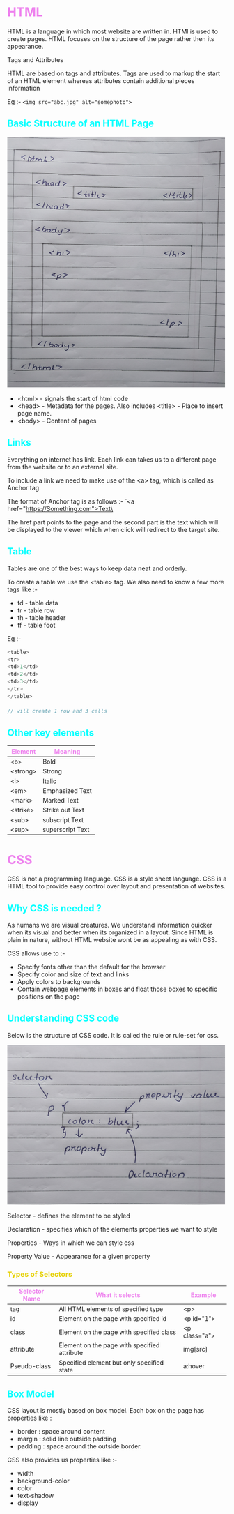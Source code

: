 # <span class="header">HTML</span>

HTML is a language in which most website are written in. HTMl is used to create pages. HTML focuses on the structure of the page rather then its appearance.

Tags and Attributes

HTML are based on tags and attributes.
Tags are used to markup the start of an HTML element whereas attributes contain additional pieces information

Eg :- `<img src="abc.jpg" alt="somephoto">`

## <span class="header2">Basic Structure of an HTML Page</span>

<img src="../assests/HtmlStructure.jpg" width="500">

* \<html> - signals the start of html code
* \<head> - Metadata for the pages. Also includes \<title> - Place to insert page name.
* \<body> - Content of pages

## <span class="header2">Links</span>

Everything on internet has link. Each link can takes us to a different page from the website or to an external site.

To include a link we need to make use of the \<a> tag, which is called as Anchor tag.

The format of Anchor tag is as follows :-
`\<a href="https://Something.com">Text\</a>

The href part points to the page and the second part is the text which will be displayed to the viewer which when click will redirect to the target site.

## <span class="header2">Table</span>

Tables are one of the best ways to keep data neat and orderly.

To create a table we use the \<table> tag.
We also need to know a few more tags like :-
* td - table data
* tr - table row
* th - table header
* tf - table foot

Eg :-
```h
<table>
<tr>
<td>1</td>
<td>2</td>
<td>3</td>
</tr>
</table>

// will create 1 row and 3 cells
```

## <span class="header2">Other key elements</span>

|Element | Meaning |
| -- | -- |
| \<b> | Bold |
| \<strong> | Strong |
| \<i> | Italic |
| \<em> | Emphasized Text |
| \<mark> | Marked Text |
| \<strike> | Strike out Text |
| \<sub> | subscript Text |
| \<sup> | superscript Text |

# <span class="header">CSS</span>

CSS is not a programming language. CSS is a style sheet language. CSS is a HTML tool to provide easy control over layout and presentation of websites.

## <span class="header2">Why CSS is needed ?</span>

As humans we are visual creatures. We understand information quicker when its visual and better when its organized in a layout. Since HTML is plain in nature, without HTML website wont be as appealing as with CSS.

CSS allows use to :-
* Specify fonts other than the default for the browser
* Specify color and size of text and links
* Apply colors to backgrounds
* Contain webpage elements in boxes and float those boxes to specific positions on the page
  
## <span class="header2">Understanding CSS code</span>

Below is the structure of CSS code. It is called the rule or rule-set for css.

<img src="../assests/CSS_Selector.jpg" width ="500">

Selector - defines the element to be styled

Declaration - specifies which of the elements properties we want to style

Properties - Ways in which we can style css

Property Value - Appearance for a given property

### <span class="header3">Types of Selectors</span>

| Selector Name | What it selects | Example |
| -- | -- | -- |
| tag | All HTML elements of specified type | \<p>|
| id | Element on the page with specified id | \<p id="1"> |
| class | Element on the page with specified class | \<p class="a"> |
| attribute | Element on the page with specified attribute | img[src] |
| Pseudo-class | Specified element but only specified state | a:hover |

## <span class="header2">Box Model</span>

CSS layout is mostly based on box model. Each box on the page has properties like :
* border : space around content
* margin : solid line outside padding
* padding : space around the outside border. 

CSS also provides us properties like :-
* width
* background-color
* color
* text-shadow
* display


<style>
.highlight{
  color: #75FF33
}
.header3{
  color: #E6D100
}
.header{
  color: #EE82EE
}
.header2{
  color: #00FFFF
}
.imp{
  color: #FF8080
}
</style>